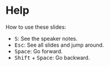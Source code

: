 # Help

How to use these slides:

- <kbd>S</kbd>: See the speaker notes.
- <kbd>Esc</kbd>: See all slides and jump around.
- <kbd>Space</kbd>: Go forward.
- <kbd>Shift</kbd> + <kbd>Space</kbd>: Go backward.
